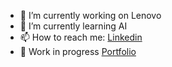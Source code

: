 - 🔭 I’m currently working on Lenovo
- 🌱 I’m currently learning AI
- 📫 How to reach me: [Linkedin](https://www.linkedin.com/in/nicolasdeyros/)
- :link: Work in progress [Portfolio](https://ndeyros.vercel.app/)
